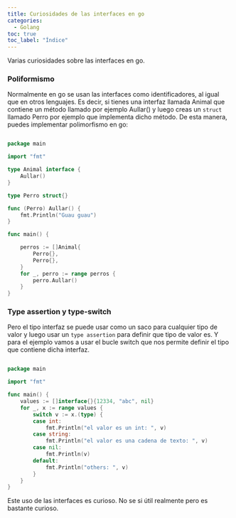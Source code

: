 ```yaml
---
title: Curiosidades de las interfaces en go
categories: 
  - Golang
toc: true
toc_label: "Índice"
---
```


Varias curiosidades sobre las interfaces en go.

### Poliformismo
Normalmente en go se usan las interfaces como identificadores, al igual que en otros lenguajes. Es decir, si tienes una interfaz llamada Animal que contiene un método llamado por ejemplo Aullar() y luego creas un `struct` llamado Perro por ejemplo que implementa dicho método. De esta manera, puedes implementar polimorfismo en go:

``` go

package main

import "fmt"

type Animal interface {
	Aullar()
}

type Perro struct{}

func (Perro) Aullar() {
	fmt.Println("Guau guau")
}

func main() {

	perros := []Animal{
		Perro{},
		Perro{},
	}
	for _, perro := range perros {
		perro.Aullar()
	}
}

``` 

### Type assertion y type-switch

Pero el tipo interfaz se puede usar como un saco para cualquier tipo de valor y luego usar un `type assertion` para definir que tipo de valor es. Y para el ejemplo vamos a usar el bucle switch que nos permite definir el tipo que contiene dicha interfaz.

```go

package main

import "fmt"

func main() {
	values := []interface{}{12334, "abc", nil}
	for _, x := range values {
		switch v := x.(type) {
		case int:
			fmt.Println("el valor es un int: ", v)
		case string:
			fmt.Println("el valor es una cadena de texto: ", v)
		case nil:
			fmt.Println(v)
		default:
			fmt.Println("others: ", v)
		}
	}
}

```

Este uso de las interfaces es curioso. No se si útil realmente pero es bastante curioso.